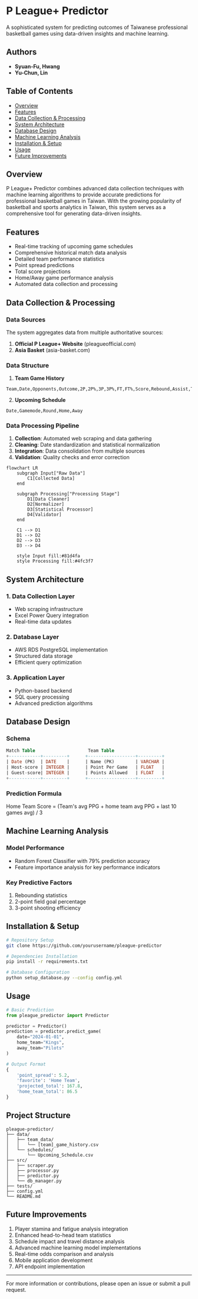 # P League+ Predictor
A sophisticated system for predicting outcomes of Taiwanese professional basketball games using data-driven insights and machine learning.

## Authors
- **Syuan-Fu, Hwang**
- **Yu-Chun, Lin**

## Table of Contents
- [Overview](#overview)
- [Features](#features)
- [Data Collection & Processing](#data-collection--processing)
- [System Architecture](#system-architecture)
- [Database Design](#database-design)
- [Machine Learning Analysis](#machine-learning-analysis)
- [Installation & Setup](#installation--setup)
- [Usage](#usage)
- [Future Improvements](#future-improvements)

## Overview
P League+ Predictor combines advanced data collection techniques with machine learning algorithms to provide accurate predictions for professional basketball games in Taiwan. With the growing popularity of basketball and sports analytics in Taiwan, this system serves as a comprehensive tool for generating data-driven insights.

## Features
- Real-time tracking of upcoming game schedules
- Comprehensive historical match data analysis
- Detailed team performance statistics
- Point spread predictions
- Total score projections
- Home/Away game performance analysis
- Automated data collection and processing

## Data Collection & Processing

### Data Sources
The system aggregates data from multiple authoritative sources:
1. **Official P League+ Website** (pleagueofficial.com)
2. **Asia Basket** (asia-basket.com)

### Data Structure
1. **Team Game History**
```csv
Team,Date,Opponents,Outcome,2P,2P%,3P,3P%,FT,FT%,Score,Rebound,Assist,TO,Steal,Block,Foul,Result,Round,Home/Away
```

2. **Upcoming Schedule**
```csv
Date,Gamemode,Round,Home,Away
```

### Data Processing Pipeline
1. **Collection**: Automated web scraping and data gathering
2. **Cleaning**: Date standardization and statistical normalization
3. **Integration**: Data consolidation from multiple sources
4. **Validation**: Quality checks and error correction
```mermaid
flowchart LR
    subgraph Input["Raw Data"]
        C1[Collected Data]
    end

    subgraph Processing["Processing Stage"]
        D1[Data Cleaner]
        D2[Normalizer]
        D3[Statistical Processor]
        D4[Validator]
    end

    C1 --> D1
    D1 --> D2
    D2 --> D3
    D3 --> D4

    style Input fill:#81d4fa
    style Processing fill:#4fc3f7
```
## System Architecture

### 1. Data Collection Layer
- Web scraping infrastructure
- Excel Power Query integration
- Real-time data updates

### 2. Database Layer
- AWS RDS PostgreSQL implementation
- Structured data storage
- Efficient query optimization

### 3. Application Layer
- Python-based backend
- SQL query processing
- Advanced prediction algorithms

## Database Design

### Schema
```sql
Match Table                    Team Table
+------------+---------+      +------------------+---------+
| Date (PK)  | DATE    |      | Name (PK)        | VARCHAR |
| Host-score | INTEGER |      | Point Per Game   | FLOAT   |
| Guest-score| INTEGER |      | Points Allowed   | FLOAT   |
+------------+---------+      +------------------+---------+
```

### Prediction Formula
Home Team Score = (Team's avg PPG + home team avg PPG + last 10 games avg) / 3

## Machine Learning Analysis

### Model Performance
- Random Forest Classifier with 79% prediction accuracy
- Feature importance analysis for key performance indicators

### Key Predictive Factors
1. Rebounding statistics
2. 2-point field goal percentage
3. 3-point shooting efficiency

## Installation & Setup

```bash
# Repository Setup
git clone https://github.com/yourusername/pleague-predictor

# Dependencies Installation
pip install -r requirements.txt

# Database Configuration
python setup_database.py --config config.yml
```

## Usage

```python
# Basic Prediction
from pleague_predictor import Predictor

predictor = Predictor()
prediction = predictor.predict_game(
    date="2024-01-01",
    home_team="Kings",
    away_team="Pilots"
)

# Output Format
{
    'point_spread': 5.2,
    'favorite': 'Home Team',
    'projected_total': 167.8,
    'home_team_total': 86.5
}
```

## Project Structure
```
pleague-predictor/
├── data/
│   ├── team_data/
│   │   └── [team]_game_history.csv
│   └── schedules/
│       └── Upcoming_Schedule.csv
├── src/
│   ├── scraper.py
│   ├── processor.py
│   ├── predictor.py
│   └── db_manager.py
├── tests/
├── config.yml
└── README.md
```

## Future Improvements
1. Player stamina and fatigue analysis integration
2. Enhanced head-to-head team statistics
3. Schedule impact and travel distance analysis
4. Advanced machine learning model implementations
5. Real-time odds comparison and analysis
6. Mobile application development
7. API endpoint implementation

---
For more information or contributions, please open an issue or submit a pull request.
